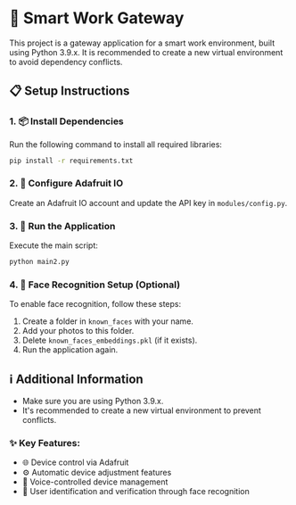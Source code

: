 # 🏢 Smart Work Gateway

This project is a gateway application for a smart work environment, built using Python 3.9.x. It is recommended to create a new virtual environment to avoid dependency conflicts.

## 📋 Setup Instructions

### 1. 📦 Install Dependencies

Run the following command to install all required libraries:

```bash
pip install -r requirements.txt
```

### 2. 🔑 Configure Adafruit IO

Create an Adafruit IO account and update the API key in `modules/config.py`.

### 3. 🚀 Run the Application

Execute the main script:

```bash
python main2.py
```

### 4. 🤖 Face Recognition Setup (Optional)

To enable face recognition, follow these steps:

1. Create a folder in `known_faces` with your name.
2. Add your photos to this folder.
3. Delete `known_faces_embeddings.pkl` (if it exists).
4. Run the application again.

## ℹ️ Additional Information

- Make sure you are using Python 3.9.x.
- It's recommended to create a new virtual environment to prevent conflicts.

### ✨ Key Features:

- 🌐 Device control via Adafruit
- ⚙️ Automatic device adjustment features
- 🎤 Voice-controlled device management
- 👤 User identification and verification through face recognition
